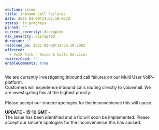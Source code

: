```yaml
---
section: issue
title: Inbound Call Failures
date: 2021-03-09T14:56:19.067Z
status: in_progress
pinned: ""
current_severity: disrupted
max_severity: disrupted
duration: ""
resolved_on: 2021-03-09T14:56:19.208Z
affected:
  - VoIP Talk - Voice & Calls Services
twitterFeed: ""
enableComments: true
---
```

<!--StartFragment-->

We are currently investigating inbound call failures on our Multi User VoIP+ platform.\
Customers will experience inbound calls routing directly to voicemail. We are investigating this at the highest priority.\
\
Please accept our sincere apologies for the inconvenience this will cause.



**UPDATE - 15:10 GMT -** \
The issue has been identified and a fix will soon be implemented. 
Please accept our sincere apologies for the inconvenience this has caused.

<!--EndFragment-->